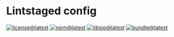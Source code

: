 # Lintstaged config

[![license@latest][img:license@latest]][link:license@latest]
[![npm@latest][img:npm@latest]][link:npm@latest]
[![libsio@latest][img:libsio@latest]][link:libsio@latest]
[![bundle@latest][img:bundle@latest]][link:bundle@latest]

<!-- LINKS SECTION -->

[img:license@latest]: https://img.shields.io/npm/l/%40kcws%2Flintstaged-config?style=flat-square
[link:license@latest]: ../../LICENSE

[img:npm@latest]: https://img.shields.io/npm/v/@kcws/lintstaged-config/latest?style=flat-square
[link:npm@latest]: https://www.npmjs.com/package/@kcws/lintstaged-config/v/latest

[img:libsio@latest]: https://img.shields.io/librariesio/release/npm/@kcws/lintstaged-config?style=flat-square
[link:libsio@latest]: https://libraries.io/npm/@kcws%2Flintstaged-config

[img:bundle@latest]: https://img.shields.io/bundlephobia/min/@kcws/lintstaged-config/latest?style=flat-square&label=size
[link:bundle@latest]: https://bundlephobia.com/result?p=@kcws/lintstaged-config@latest
